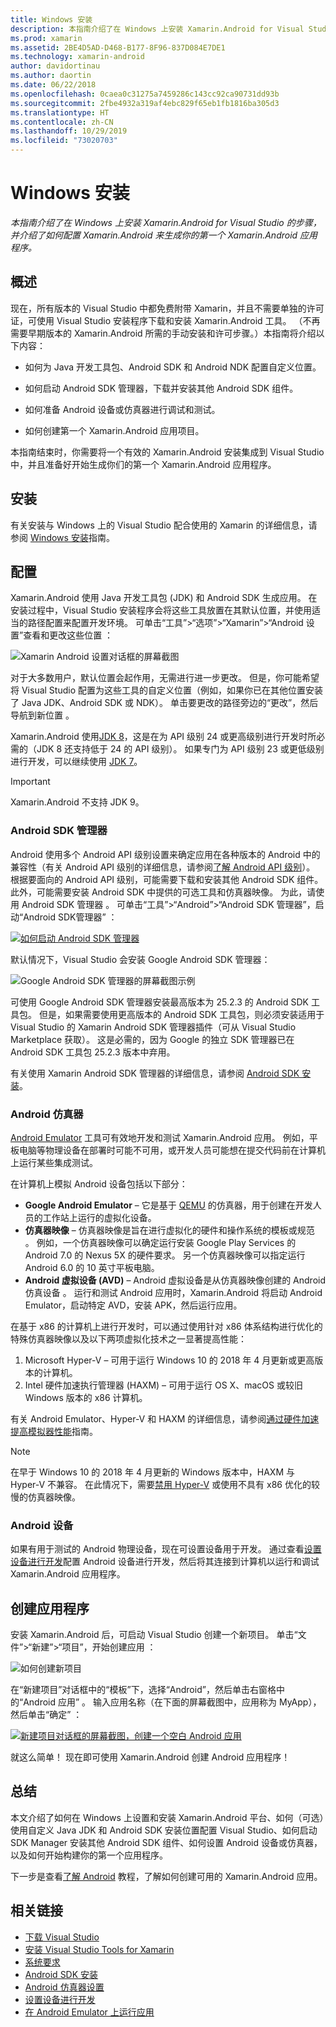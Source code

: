 ```yaml
---
title: Windows 安装
description: 本指南介绍了在 Windows 上安装 Xamarin.Android for Visual Studio 的步骤，并介绍了如何配置 Xamarin.Android 来生成你的第一个 Xamarin.Android 应用程序。
ms.prod: xamarin
ms.assetid: 2BE4D5AD-D468-B177-8F96-837D084E7DE1
ms.technology: xamarin-android
author: davidortinau
ms.author: daortin
ms.date: 06/22/2018
ms.openlocfilehash: 0caea0c31275a7459286c143cc92ca90731dd93b
ms.sourcegitcommit: 2fbe4932a319af4ebc829f65eb1fb1816ba305d3
ms.translationtype: HT
ms.contentlocale: zh-CN
ms.lasthandoff: 10/29/2019
ms.locfileid: "73020703"
---
```

# <a name="windows-installation"></a>Windows 安装

_本指南介绍了在 Windows 上安装 Xamarin.Android for Visual Studio 的步骤，并介绍了如何配置 Xamarin.Android 来生成你的第一个 Xamarin.Android 应用程序。_

## <a name="overview"></a>概述

现在，所有版本的 Visual Studio 中都免费附带 Xamarin，并且不需要单独的许可证，可使用 Visual Studio 安装程序下载和安装 Xamarin.Android 工具。
（不再需要早期版本的 Xamarin.Android 所需的手动安装和许可步骤。）本指南将介绍以下内容：

- 如何为 Java 开发工具包、Android SDK 和 Android NDK 配置自定义位置。

- 如何启动 Android SDK 管理器，下载并安装其他 Android SDK 组件。

- 如何准备 Android 设备或仿真器进行调试和测试。

- 如何创建第一个 Xamarin.Android 应用项目。

本指南结束时，你需要将一个有效的 Xamarin.Android 安装集成到 Visual Studio 中，并且准备好开始生成你们的第一个 Xamarin.Android 应用程序。

## <a name="installation"></a>安装

有关安装与 Windows 上的 Visual Studio 配合使用的 Xamarin 的详细信息，请参阅 [Windows 安装](~/get-started/installation/windows.md)指南。

## <a name="configuration"></a>配置

Xamarin.Android 使用 Java 开发工具包 (JDK) 和 Android SDK 生成应用。 在安装过程中，Visual Studio 安装程序会将这些工具放置在其默认位置，并使用适当的路径配置来配置开发环境。 可单击“工具”>“选项”>“Xamarin”>“Android 设置”查看和更改这些位置  ：

![Xamarin Android 设置对话框的屏幕截图](windows-images/07-settings.png)

对于大多数用户，默认位置会起作用，无需进行进一步更改。 但是，你可能希望将 Visual Studio 配置为这些工具的自定义位置（例如，如果你已在其他位置安装了 Java JDK、Android SDK 或 NDK）。 单击要更改的路径旁边的“更改”，然后导航到新位置  。

Xamarin.Android 使用[JDK 8](https://www.oracle.com/technetwork/java/javase/downloads/jdk8-downloads-2133151.html)，这是在为 API 级别 24 或更高级别进行开发时所必需的（JDK 8 还支持低于 24 的 API 级别）。 如果专门为 API 级别 23 或更低级别进行开发，可以继续使用 [JDK 7](https://www.oracle.com/technetwork/java/javase/downloads/jdk7-downloads-1880260.html)。

> [!IMPORTANT]
> Xamarin.Android 不支持 JDK 9。

### <a name="android-sdk-manager"></a>Android SDK 管理器

Android 使用多个 Android API 级别设置来确定应用在各种版本的 Android 中的兼容性（有关 Android API 级别的详细信息，请参阅[了解 Android API 级别](~/android/app-fundamentals/android-api-levels.md)）。
根据要面向的 Android API 级别，可能需要下载和安装其他 Android SDK 组件。 此外，可能需要安装 Android SDK 中提供的可选工具和仿真器映像。 为此，请使用 Android SDK 管理器  。 可单击“工具”>“Android”>“Android SDK 管理器”，启动“Android SDK管理器”   ：

[![如何启动 Android SDK 管理器](windows-images/08-sdk-manager-sml.png)](windows-images/08-sdk-manager.png#lightbox)

默认情况下，Visual Studio 会安装 Google Android SDK 管理器：

![Google Android SDK 管理器的屏幕截图示例](windows-images/09-google-sdk-manager.png)

可使用 Google Android SDK 管理器安装最高版本为 25.2.3 的 Android SDK 工具包。 但是，如果需要使用更高版本的 Android SDK 工具包，则必须安装适用于 Visual Studio 的 Xamarin Android SDK 管理器插件（可从 Visual Studio Marketplace 获取）。 这是必需的，因为 Google 的独立 SDK 管理器已在 Android SDK 工具包 25.2.3 版本中弃用。 

有关使用 Xamarin Android SDK 管理器的详细信息，请参阅 [Android SDK 安装](~/android/get-started/installation/android-sdk.md)。

### <a name="android-emulator"></a>Android 仿真器

[Android Emulator](https://developer.android.com/studio/run/emulator) 工具可有效地开发和测试 Xamarin.Android 应用。 例如，平板电脑等物理设备在部署时可能不可用，或开发人员可能想在提交代码前在计算机上运行某些集成测试。

在计算机上模拟 Android 设备包括以下部分：

- **Google Android Emulator** &ndash; 它是基于 [QEMU](https://www.qemu.org/) 的仿真器，用于创建在开发人员的工作站上运行的虚拟化设备。
- **仿真器映像** &ndash; 仿真器映像是旨在进行虚拟化的硬件和操作系统的模板或规范  。 例如，一个仿真器映像可以确定运行安装 Google Play Services 的 Android 7.0 的 Nexus 5X 的硬件要求。 另一个仿真器映像可以指定运行 Android 6.0 的 10 英寸平板电脑。
- **Android 虚拟设备 (AVD)** &ndash; Android 虚拟设备是从仿真器映像创建的 Android 仿真设备  。 运行和测试 Android 应用时，Xamarin.Android 将启动 Android Emulator，启动特定 AVD，安装 APK，然后运行应用。

在基于 x86 的计算机上进行开发时，可以通过使用针对 x86 体系结构进行优化的特殊仿真器映像以及以下两项虚拟化技术之一显著提高性能：

1. Microsoft Hyper-V &ndash; 可用于运行 Windows 10 的 2018 年 4 月更新或更高版本的计算机。
2. Intel 硬件加速执行管理器 (HAXM) &ndash; 可用于运行 OS X、macOS 或较旧 Windows 版本的 x86 计算机。

有关 Android Emulator、Hyper-V 和 HAXM 的详细信息，请参阅[通过硬件加速提高模拟器性能](~/android/get-started/installation/android-emulator/hardware-acceleration.md)指南。

> [!NOTE]
> 在早于 Windows 10 的 2018 年 4 月更新的 Windows 版本中，HAXM 与 Hyper-V 不兼容。 在此情况下，需要[禁用 Hyper-V](~/android/get-started/installation/android-emulator/troubleshooting.md#disable-hyperv) 或使用不具有 x86 优化的较慢的仿真器映像。

<a name="device" />

### <a name="android-device"></a>Android 设备

如果有用于测试的 Android 物理设备，现在可设置设备用于开发。 通过查看[设置设备进行开发](~/android/get-started/installation/set-up-device-for-development.md)配置 Android 设备进行开发，然后将其连接到计算机以运行和调试 Xamarin.Android 应用程序。

## <a name="create-an-application"></a>创建应用程序

安装 Xamarin.Android 后，可启动 Visual Studio 创建一个新项目。 单击“文件”>“新建”>“项目”，开始创建应用  ：

![如何创建新项目](windows-images/10-new-project.png)

在“新建项目”对话框中的“模板”下，选择“Android”，然后单击右窗格中的“Android 应用”     。 输入应用名称（在下面的屏幕截图中，应用称为 MyApp），然后单击“确定”   ：

[![新建项目对话框的屏幕截图，创建一个空白 Android 应用](windows-images/11-first-app-sml.w157.png)](windows-images/11-first-app.w157.png#lightbox)

就这么简单！ 现在即可使用 Xamarin.Android 创建 Android 应用程序！

## <a name="summary"></a>总结

本文介绍了如何在 Windows 上设置和安装 Xamarin.Android 平台、如何（可选）使用自定义 Java JDK 和 Android SDK 安装位置配置 Visual Studio、如何启动 SDK Manager 安装其他 Android SDK 组件、如何设置 Android 设备或仿真器，以及如何开始构建你的第一个应用程序。

下一步是查看[了解 Android](~/android/get-started/hello-android/index.md) 教程，了解如何创建可用的 Xamarin.Android 应用。

## <a name="related-links"></a>相关链接

- [下载 Visual Studio](https://visualstudio.microsoft.com/vs/)
- [安装 Visual Studio Tools for Xamarin](~/get-started/installation/windows.md)
- [系统要求](~/cross-platform/get-started/requirements.md)
- [Android SDK 安装](~/android/get-started/installation/android-sdk.md)
- [Android 仿真器设置](~/android/get-started/installation/android-emulator/index.md)
- [设置设备进行开发](~/android/get-started/installation/set-up-device-for-development.md)
- [在 Android Emulator 上运行应用](https://developer.android.com/studio/run/emulator#Requirements)
